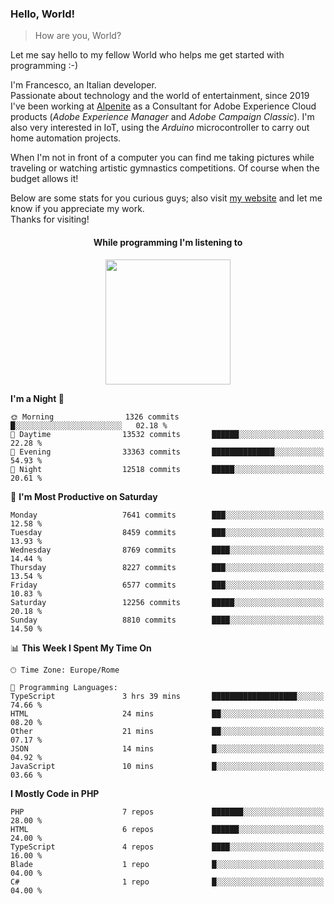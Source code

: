 ### Hello, World!

> How are you, World?

Let me say hello to my fellow World who helps me get started with programming :-)

I'm Francesco, an Italian developer.  
Passionate about technology and the world of entertainment, since 2019 I've been working at [Alpenite](https://www.alpenite.com) as a Consultant for Adobe Experience Cloud products (*Adobe Experience Manager* and *Adobe Campaign Classic*). I'm also very interested in IoT, using the *Arduino* microcontroller to carry out home automation projects.

When I'm not in front of a computer you can find me taking pictures while traveling or watching artistic gymnastics competitions. Of course when the budget allows it!

Below are some stats for you curious guys; also visit [my website](https://www.francescorega.eu) and let me know if you appreciate my work.  
Thanks for visiting!

<div align="center">
  <h4>While programming I'm listening to</h4>
  <a href="https://apps.francescorega.eu/now-playing/11147232609" target="_blank"><img src="https://apps.francescorega.eu/now-playing/11147232609" width="200"></a>
</div>

<!--START_SECTION:waka-->
**I'm a Night 🦉** 

```text
🌞 Morning                1326 commits        █░░░░░░░░░░░░░░░░░░░░░░░░   02.18 % 
🌆 Daytime                13532 commits       ██████░░░░░░░░░░░░░░░░░░░   22.28 % 
🌃 Evening                33363 commits       ██████████████░░░░░░░░░░░   54.93 % 
🌙 Night                  12518 commits       █████░░░░░░░░░░░░░░░░░░░░   20.61 % 
```
📅 **I'm Most Productive on Saturday** 

```text
Monday                   7641 commits        ███░░░░░░░░░░░░░░░░░░░░░░   12.58 % 
Tuesday                  8459 commits        ███░░░░░░░░░░░░░░░░░░░░░░   13.93 % 
Wednesday                8769 commits        ████░░░░░░░░░░░░░░░░░░░░░   14.44 % 
Thursday                 8227 commits        ███░░░░░░░░░░░░░░░░░░░░░░   13.54 % 
Friday                   6577 commits        ███░░░░░░░░░░░░░░░░░░░░░░   10.83 % 
Saturday                 12256 commits       █████░░░░░░░░░░░░░░░░░░░░   20.18 % 
Sunday                   8810 commits        ████░░░░░░░░░░░░░░░░░░░░░   14.50 % 
```


📊 **This Week I Spent My Time On** 

```text
🕑︎ Time Zone: Europe/Rome

💬 Programming Languages: 
TypeScript               3 hrs 39 mins       ███████████████████░░░░░░   74.66 % 
HTML                     24 mins             ██░░░░░░░░░░░░░░░░░░░░░░░   08.20 % 
Other                    21 mins             ██░░░░░░░░░░░░░░░░░░░░░░░   07.17 % 
JSON                     14 mins             █░░░░░░░░░░░░░░░░░░░░░░░░   04.92 % 
JavaScript               10 mins             █░░░░░░░░░░░░░░░░░░░░░░░░   03.66 % 
```

**I Mostly Code in PHP** 

```text
PHP                      7 repos             ███████░░░░░░░░░░░░░░░░░░   28.00 % 
HTML                     6 repos             ██████░░░░░░░░░░░░░░░░░░░   24.00 % 
TypeScript               4 repos             ████░░░░░░░░░░░░░░░░░░░░░   16.00 % 
Blade                    1 repo              █░░░░░░░░░░░░░░░░░░░░░░░░   04.00 % 
C#                       1 repo              █░░░░░░░░░░░░░░░░░░░░░░░░   04.00 % 
```




<!--END_SECTION:waka-->
